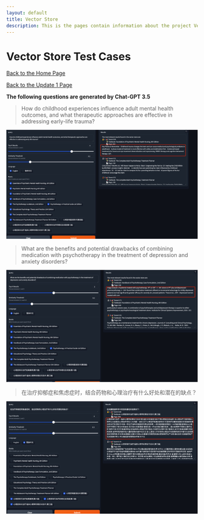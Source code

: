 ```yaml
---
layout: default
title: Vector Store
description: This is the pages contain information about the project Vector Store
---
```

# Vector Store Test Cases
[Back to the Home Page](./index)

[Back to the Update 1 Page](./update1)

**The following questions are generated by Chat-GPT 3.5**

>How do childhood experiences influence adult mental health outcomes, and what therapeutic approaches are effective in addressing early-life trauma?

![Octocat](./update1_test_cases/test_case1.png)

> What are the benefits and potential drawbacks of combining medication with psychotherapy in the treatment of depression and anxiety disorders?

![Octocat](./update1_test_cases/test_case3.png)

> 在治疗抑郁症和焦虑症时，结合药物和心理治疗有什么好处和潜在的缺点？

![Octocat](./update1_test_cases/test_case2.png)

